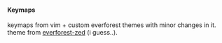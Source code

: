 #### Keymaps
keymaps from vim + custom everforest themes with minor changes in it.
theme from [everforest-zed](https://github.com/Cosmeak/everforest-zed) (i guess..).
